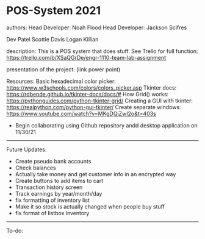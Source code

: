# POS-System 2021

authors:
Head Developer: Noah Flood
Head Developer: Jackson Scifres

Dev Patel
Scottie Davis
Logan Killian

description:
This is a POS system that does stuff. See Trello for full function:
https://trello.com/b/XSaQGrDe/engr-1110-team-lab-assignment

presentation of the project:
(link power point)

Resources:
Basic hexadecimal color picker: https://www.w3schools.com/colors/colors_picker.asp 
Tkinter docs: https://rdbende.github.io/tkinter-docs/docs/# 
How Grid() works: https://pythonguides.com/python-tkinter-grid/ 
Creating a GUI with tkinter: https://realpython.com/python-gui-tkinter/ 
Create separate windows: https://www.youtube.com/watch?v=MKgDQjZwI2o&t=403s

- Begin collaborating using Github repository andd desktop application on 11/30/21

------------------------------------------------------------
Future Updates:

- Create pseudo bank accounts
- Check balances
- Actually take money and get customer info in an encrypted way
- Create buttons to add items to cart
- Transaction history screen
- Track earnings by year/month/day
- fix formatting of inventory list
- Make it so stock is actually changed when people buy stuff
- fix format of listbox inventory

------------------------------------------------------------

To-do:
